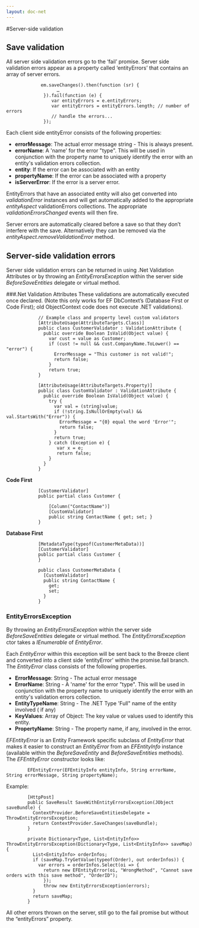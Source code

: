 ```yaml
---
layout: doc-net
---
```

#Server-side validation

## Save validation <a name="Savevalidation"></a>

All server side validation errors go to the ‘fail’ promise. Server side validation errors appear as a property called ‘entityErrors’ that contains an array of server errors.  
	
	             em.saveChanges().then(function (sr) {
	                   …
	              }).fail(function (e) {
	                 var entityErrors = e.entityErrors;
	                 var entityErrors = entityErrors.length; // number of errors
	                 // handle the errors...
	              });
	
Each client side entityError consists of the following properties:

* **errorMessage**: The actual error message string - This is always present.
* **errorName**:  A 'name' for the error "type". This will be used in conjunction with the property name to uniquely identify the error with an entity's validation errors collection. 
* **entity**: If the error can be associated with an entity    
* **propertyName**: If the error can be associated with a property    
* **isServerError**: If the error is a server error.

EntityErrors that have an associated entity will also get converted into *validationError* instances and will get automatically added to the appropriate *entityAspect* validationErrors collections.  The appropriate *validationErrorsChanged* events will then fire. 

Server errors are automatically cleared before a save so that they don’t interfere with the save.  Alternatively they can be removed via the *entityAspect.removeValidationError* method. 

## Server-side validation errors<a name="Serversidevalidationerrors"></a>

Server side validation errors can be returned in using .Net Validation Attributes or by throwing an *EntityErrorsException* within the server side *BeforeSaveEntities* delegate or virtual method.

###.Net Validation Attributes
These validations are automatically executed once declared. (Note this only works for EF DbContext’s (Database First or Code First); old ObjectContext code does not execute .NET validations). 
	
	            // Example class and property level custom validators
	            [AttributeUsage(AttributeTargets.Class)] 
	            public class CustomerValidator : ValidationAttribute {
	              public override Boolean IsValid(Object value) {
	                var cust = value as Customer;
	                if (cust != null && cust.CompanyName.ToLower() == "error") {
	                  ErrorMessage = "This customer is not valid!";
	                  return false;
	                }
	                return true;
	            }
	   
	            [AttributeUsage(AttributeTargets.Property)]
	            public class CustomValidator : ValidationAttribute {
	              public override Boolean IsValid(Object value) {
	                try {
	                  var val = (string)value;
	                  if (!string.IsNullOrEmpty(val) && val.StartsWith("Error")) {
	                    ErrorMessage = "{0} equal the word 'Error'";
	                    return false;
	                  }
	                  return true;
	                } catch (Exception e) {
	                   var x = e;
	                   return false;
	                }
	              }
	            }
	
**Code First**
	
	            [CustomerValidator]
	            public partial class Customer {
				 
	                [Column("ContactName")]
				    [CustomValidator]
				    public string ContactName { get; set; }
	            }
				
**Database First**
				 
			    [MetadataType(typeof(CustomerMetaData))]
				[CustomerValidator]
				public partial class Customer {
				}
				 
				public class CustomerMetaData {
				  [CustomValidator]
				  public string ContactName {
				    get;
				    set;
				  }
				}

### 	EntityErrorsException

By throwing an *EntityErrorsException* within the server side *BeforeSaveEntities* delegate or virtual method.  The *EntityErrorsException* ctor takes a *IEnumerable* of *EntityError*. 
	    
Each *EntityError* within this exception will be sent back to the Breeze client and converted into a client side 'entityError' within the promise.fail branch.  The *EntityError* class consists of the following properties.  

+ **ErrorMessage**: String - The actual error message
+ **ErrorName**: String - A 'name' for the error "type". This will be used in conjunction with the property name to uniquely identify the error with an entity's validation errors collection. 
+ **EntityTypeName**: String - The .NET Type 'Full" name of the entity involved ( if any) 
+ **KeyValues**: Array of Object: The key value or values used to identify this entity.
+ **PropertyName**: String - The property name, if any, involved in the error.
	       	     
*EFEntityError* is an Entity Framework specific subclass of *EntityError* that makes it easier to construct an *EntityError* from an *EFEntityInfo* instance (available within the *BeforeSaveEntity* and *BeforeSaveEntities* methods).  The *EFEntityError* constructor looks like:
			
	        EFEntityError(EFEntityInfo entityInfo, String errorName, String errorMessage, String propertyName);
	
Example:
	
	        [HttpPost]
	        public SaveResult SaveWithEntityErrorsException(JObject saveBundle) {
	          ContextProvider.BeforeSaveEntitiesDelegate = ThrowEntityErrorsException;
	          return ContextProvider.SaveChanges(saveBundle);
	        }
	
	        private Dictionary<Type, List<EntityInfo>> ThrowEntityErrorsException(Dictionary<Type, List<EntityInfo>> saveMap) {
	          List<EntityInfo> orderInfos;
	          if (saveMap.TryGetValue(typeof(Order), out orderInfos)) {
	            var errors = orderInfos.Select(oi => {
	              return new EFEntityError(oi, "WrongMethod", "Cannot save orders with this save method", "OrderID");
	              });
	              throw new EntityErrorsException(errors);
	          }
	          return saveMap;
	        }
	
All other errors thrown on the server, still go to the fail promise but without the “entityErrors” property.